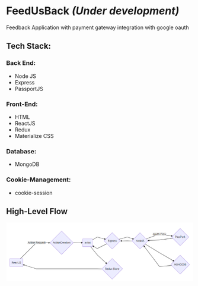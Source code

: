 # FeedUsBack *(**Under development**)*
Feedback Application with payment gateway integration with google oauth 
## Tech Stack:

   ### Back End:
   

 - Node JS
 - Express
 - PassportJS
 
 ### Front-End: 
 - HTML
 - ReactJS
 - Redux
 - Materialize CSS

### Database:

 - MongoDB

### Cookie-Management:

 - cookie-session

## High-Level Flow




![Flow Diagram](https://github.com/jparasha/server/blob/master/Server.png)
